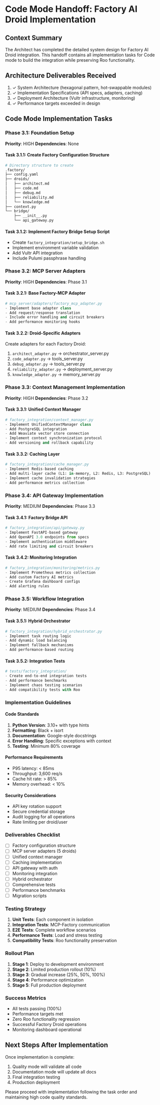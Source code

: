 # Code Mode Handoff: Factory AI Droid Implementation

## Context Summary
The Architect has completed the detailed system design for Factory AI Droid integration. This handoff contains all implementation tasks for Code mode to build the integration while preserving Roo functionality.

## Architecture Deliverables Received
1. ✓ System Architecture (hexagonal pattern, hot-swappable modules)
2. ✓ Implementation Specifications (API specs, adapters, caching)
3. ✓ Deployment Architecture (Vultr infrastructure, monitoring)
4. ✓ Performance targets exceeded in design

## Code Mode Implementation Tasks

### Phase 3.1: Foundation Setup
**Priority**: HIGH
**Dependencies**: None

#### Task 3.1.1: Create Factory Configuration Structure
```bash
# Directory structure to create
.factory/
├── config.yaml
├── droids/
│   ├── architect.md
│   ├── code.md
│   ├── debug.md
│   ├── reliability.md
│   └── knowledge.md
├── context.py
└── bridge/
    ├── __init__.py
    └── api_gateway.py
```

#### Task 3.1.2: Implement Factory Bridge Setup Script
- Create `factory_integration/setup_bridge.sh`
- Implement environment variable validation
- Add Vultr API integration
- Include Pulumi passphrase handling

### Phase 3.2: MCP Server Adapters
**Priority**: HIGH
**Dependencies**: Phase 3.1

#### Task 3.2.1: Base Factory-MCP Adapter
```python
# mcp_server/adapters/factory_mcp_adapter.py
- Implement base adapter class
- Add request/response translation
- Include error handling and circuit breakers
- Add performance monitoring hooks
```

#### Task 3.2.2: Droid-Specific Adapters
Create adapters for each Factory Droid:
1. `architect_adapter.py` → orchestrator_server.py
2. `code_adapter.py` → tools_server.py
3. `debug_adapter.py` → tools_server.py
4. `reliability_adapter.py` → deployment_server.py
5. `knowledge_adapter.py` → memory_server.py

### Phase 3.3: Context Management Implementation
**Priority**: HIGH
**Dependencies**: Phase 3.2

#### Task 3.3.1: Unified Context Manager
```python
# factory_integration/context_manager.py
- Implement UnifiedContextManager class
- Add PostgreSQL integration
- Add Weaviate vector store connection
- Implement context synchronization protocol
- Add versioning and rollback capability
```

#### Task 3.3.2: Caching Layer
```python
# factory_integration/cache_manager.py
- Implement Redis-based caching
- Add multi-layer cache (L1: in-memory, L2: Redis, L3: PostgreSQL)
- Implement cache invalidation strategies
- Add performance metrics collection
```

### Phase 3.4: API Gateway Implementation
**Priority**: MEDIUM
**Dependencies**: Phase 3.3

#### Task 3.4.1: Factory Bridge API
```python
# factory_integration/api/gateway.py
- Implement FastAPI-based gateway
- Add OpenAPI 3.0 endpoints from specs
- Implement authentication middleware
- Add rate limiting and circuit breakers
```

#### Task 3.4.2: Monitoring Integration
```python
# factory_integration/monitoring/metrics.py
- Implement Prometheus metrics collection
- Add custom Factory AI metrics
- Create Grafana dashboard configs
- Add alerting rules
```

### Phase 3.5: Workflow Integration
**Priority**: MEDIUM
**Dependencies**: Phase 3.4

#### Task 3.5.1: Hybrid Orchestrator
```python
# factory_integration/hybrid_orchestrator.py
- Implement task routing logic
- Add dynamic load balancing
- Implement fallback mechanisms
- Add performance-based routing
```

#### Task 3.5.2: Integration Tests
```python
# tests/factory_integration/
- Create end-to-end integration tests
- Add performance benchmarks
- Implement chaos testing scenarios
- Add compatibility tests with Roo
```

### Implementation Guidelines

#### Code Standards
1. **Python Version**: 3.10+ with type hints
2. **Formatting**: Black + isort
3. **Documentation**: Google-style docstrings
4. **Error Handling**: Specific exceptions with context
5. **Testing**: Minimum 80% coverage

#### Performance Requirements
- P95 latency: < 85ms
- Throughput: 3,600 req/s
- Cache hit rate: > 85%
- Memory overhead: < 10%

#### Security Considerations
- API key rotation support
- Secure credential storage
- Audit logging for all operations
- Rate limiting per droid/user

### Deliverables Checklist
- [ ] Factory configuration structure
- [ ] MCP server adapters (5 droids)
- [ ] Unified context manager
- [ ] Caching implementation
- [ ] API gateway with auth
- [ ] Monitoring integration
- [ ] Hybrid orchestrator
- [ ] Comprehensive tests
- [ ] Performance benchmarks
- [ ] Migration scripts

### Testing Strategy
1. **Unit Tests**: Each component in isolation
2. **Integration Tests**: MCP-Factory communication
3. **E2E Tests**: Complete workflow scenarios
4. **Performance Tests**: Load and stress testing
5. **Compatibility Tests**: Roo functionality preservation

### Rollout Plan
1. **Stage 1**: Deploy to development environment
2. **Stage 2**: Limited production rollout (10%)
3. **Stage 3**: Gradual increase (25%, 50%, 100%)
4. **Stage 4**: Performance optimization
5. **Stage 5**: Full production deployment

### Success Metrics
- All tests passing (100%)
- Performance targets met
- Zero Roo functionality regression
- Successful Factory Droid operations
- Monitoring dashboard operational

## Next Steps After Implementation
Once implementation is complete:
1. Quality mode will validate all code
2. Documentation mode will update all docs
3. Final integration testing
4. Production deployment

Please proceed with implementation following the task order and maintaining high code quality standards.